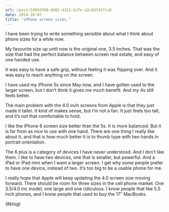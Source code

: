 ```yaml
---
url: /post/2495df88-0d81-4221-b2fe-a2c8dfd1fcc6
date: 2014-10-07
title: "iPhone screen sizes."
---
```


I have been trying to write something sensible about what I think about phone sizes for a while now.



My favourite size up until now is the original one, 3.5 inches. That was the size that had the perfect balance between screen real estate, and easy of one handed use.



It was easy to have a safe grip, without feeling it was flipping over. And it was easy to reach anything on the screen.



I have used my iPhone 5s since May now, and I have gotten used to the larger screen, but I don&#8217;t think it gives me much benefit. And my 4s still feels better.



The main problem with the 4.0 inch screens from Apple is that they just made it taller. It kind of makes sense, but I&#8217;m not a fan. It just feels too tall, and it&#8217;s not that comfortable to hold.



I like the iPhone 6 screen size better than the 5s. It is more balanced. But it is far from as nice to use with one hand. There are one thing I really like about it, and that is how much better it is to thumb type with two hands in portrait orientation.



The 6 plus is a category of devices I have never understood. And I don&#8217;t like them. I like to have two devices, one that is smaller, but powerful. And a iPad or iPad mini when I want a larger screen. I get why some people prefer to have one device, instead of two. It&#8217;s too big to be a usable phone for me.



I really hope that Apple will keep updating the 4.0 screen size moving forward. There should be room for three sizes in the cell phone market. One 3.5/4.0 inc model, one large and one ridiculous. I know people that like 5.5 inch phones, and I know people that used to buy the 17&#8243; MacBooks.



(#blog)